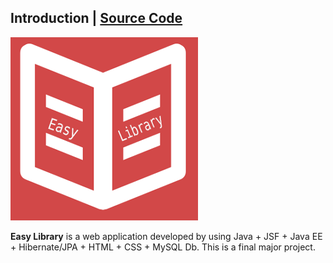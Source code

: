## Introduction | [<i class="fa fa-github"></i> Source Code](https://github.com/devbhuwan/easy-library)
![](easy_library_icon.png) 

**Easy Library** is a web application developed by using Java + JSF + Java EE + Hibernate/JPA + HTML + CSS + MySQL Db. This is a final major project.
